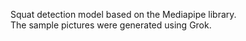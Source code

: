 Squat detection model based on the Mediapipe library.<br />
The sample pictures were generated using Grok.<br />
